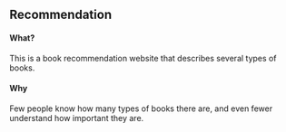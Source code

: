 
## Recommendation

#### What?

This is a book recommendation website that describes several types of books.

#### Why

Few people know how many types of books there are, and even fewer understand how important they are.

